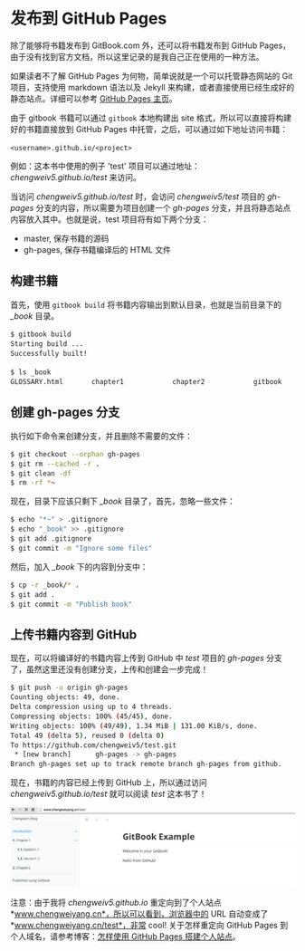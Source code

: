 # 发布到 GitHub Pages

除了能够将书籍发布到 GitBook.com 外，还可以将书籍发布到 GitHub Pages，由于没有找到官方文档，所以这里记录的是我自己正在使用的一种方法。

如果读者不了解 GitHub Pages 为何物，简单说就是一个可以托管静态网站的 Git 项目，支持使用 markdown 语法以及 Jekyll 来构建，或者直接使用已经生成好的静态站点。详细可以参考 [GitHub Pages 主页](https://pages.github.com/)。

由于 gitbook 书籍可以通过 `gitbook` 本地构建出 site 格式，所以可以直接将构建好的书籍直接放到 GitHub Pages 中托管，之后，可以通过如下地址访问书籍：

`<username>.github.io/<project>`

例如：这本书中使用的例子 'test' 项目可以通过地址：*chengweiv5.github.io/test* 来访问。

当访问 *chengweiv5.github.io/test* 时，会访问 *chengweiv5/test* 项目的 *gh-pages* 分支的内容，所以需要为项目创建一个 *gh-pages* 分支，并且将静态站点内容放入其中。也就是说，test 项目将有如下两个分支：

- master, 保存书籍的源码
- gh-pages, 保存书籍编译后的 HTML 文件

## 构建书籍

首先，使用 `gitbook build` 将书籍内容输出到默认目录，也就是当前目录下的 *_book* 目录。

```bash
$ gitbook build
Starting build ...
Successfully built!

$ ls _book
GLOSSARY.html       chapter1            chapter2            gitbook             glossary_index.json index.html          search_index.json
```

## 创建 gh-pages 分支

执行如下命令来创建分支，并且删除不需要的文件：

```bash
$ git checkout --orphan gh-pages
$ git rm --cached -r .
$ git clean -df
$ rm -rf *~
```

现在，目录下应该只剩下 *_book* 目录了，首先，忽略一些文件：

```bash
$ echo "*~" > .gitignore
$ echo "_book" >> .gitignore
$ git add .gitignore
$ git commit -m "Ignore some files"
```

然后，加入 *_book* 下的内容到分支中：

```bash
$ cp -r _book/* .
$ git add .
$ git commit -m "Publish book"
```
## 上传书籍内容到 GitHub

现在，可以将编译好的书籍内容上传到 GitHub 中 *test* 项目的 *gh-pages* 分支了，虽然这里还没有创建分支，上传和创建会一步完成！

```bash
$ git push -u origin gh-pages
Counting objects: 49, done.
Delta compression using up to 4 threads.
Compressing objects: 100% (45/45), done.
Writing objects: 100% (49/49), 1.34 MiB | 131.00 KiB/s, done.
Total 49 (delta 5), reused 0 (delta 0)
To https://github.com/chengweiv5/test.git
 * [new branch]      gh-pages -> gh-pages
Branch gh-pages set up to track remote branch gh-pages from github.
```

现在，书籍的内容已经上传到 GitHub 上，所以通过访问 *chengweiv5.github.io/test* 就可以阅读 *test* 这本书了！

![gitbook git-pages](../assets/github-pages/gitbook-git-pages.png)

注意：由于我将 *chengweiv5.github.io* 重定向到了个人站点 *www.chengweiyang.cn*，所以可以看到，浏览器中的 URL 自动变成了 *www.chengweiyang.cn/test*，非常 cool! 关于怎样重定向 GitHub Pages 到个人域名，请参考博客：[怎样使用 GitHub Pages 搭建个人站点](http://www.chengweiyang.cn/2014/07/19/Whats-behind-this-site/)。
